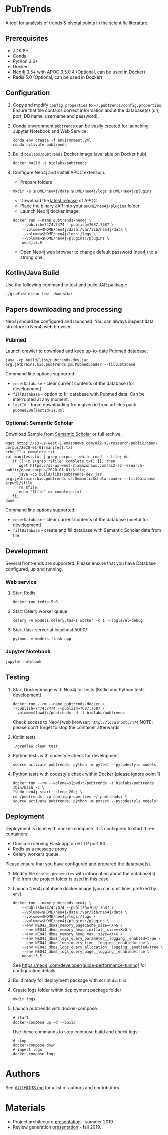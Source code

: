 PubTrends
=========

A tool for analysis of trends & pivotal points in the scientific literature.

## Prerequisites

* JDK 8+
* Conda
* Python 3.6+
* Docker
* Neo4j 3.5+ with APOC 3.5.0.4 (Optional, can be used in Docker)
* Redis 5.0 (Optional, can be used in Docker)

## Configuration

1. Copy and modify `config.properties` to `~/.pubtrends/config.properties`.\
Ensure that file contains correct information about the database(s) (url, port, DB name, username and password).

2. Conda environment `pubtrends` can be easily created for launching Jupyter Notebook and Web Service:

    ```
    conda env create -f environment.yml
    conda activate pubtrends
    ```

3. Build `biolabs/pubtrends` Docker image (available on Docker hub).
    ```
    docker build -t biolabs/pubtrends .
    ```

4. Configure Neo4j and install APOC extension.
    * Prepare folders
    ```
    mkdir -p $HOME/neo4j/data $HOME/neo4j/logs $HOME/neo4j/plugins
    ```
   * Download the [latest release](https://github.com/neo4j-contrib/neo4j-apoc-procedures/releases/tag/3.5.0.4) of APOC
   * Place the binary JAR into your `$HOME/neo4j/plugins` folder
    * Launch Neo4j docker image.
    ```
    docker run --name pubtrends-neo4j \
        --publish=7474:7474 --publish=7687:7687 \
        --volume=$HOME/neo4j/data:/var/lib/neo4j/data \
        --volume=$HOME/neo4j/logs:/logs \
        --volume=$HOME/neo4j/plugins:/plugins \
        neo4j:3.5
    ```   
   * Open Neo4j web browser to change default password (neo4j) to a strong one.


## Kotlin/Java Build

Use the following command to test and build JAR package:

   ```
   ./gradlew clean test shadowJar
   ```

## Papers downloading and processing

Neo4j should be configured and launched.
You can always inspect data structure in Neo4j web browser.

### Pubmed

Launch crawler to download and keep up-to-date Pubmed database:

   ```
   java -cp build/libs/pubtrends-dev.jar org.jetbrains.bio.pubtrends.pm.PubmedLoader --fillDatabase
   ``` 
   
   Command line options supported:
   * `resetDatabase` - clear current contents of the database (for development)
   * `fillDatabase` - option to fill database with Pubmed data. Can be interrupted at any moment.
   * `lastId` - force downloading from given id from articles pack `pubmed20n{lastId+1}.xml`. 
   

### Optional: Semantic Scholar


Download Sample from [Semantic Scholar](https://www.semanticscholar.org/) or full archive. 
   ```
   wget https://s3-us-west-2.amazonaws.com/ai2-s2-research-public/open-corpus/2020-01-01/manifest.txt
   echo "" > complete.txt
   cat manifest.txt | grep corpus | while read -r file; do 
      if [[ -z $(grep "$file" complete.txt) ]]; then
         wget https://s3-us-west-2.amazonaws.com/ai2-s2-research-public/open-corpus/2020-01-01/$file;
         java -cp build/libs/pubtrends-dev.jar org.jetbrains.bio.pubtrends.ss.SemanticScholarLoader --fillDatabase $(pwd)/$file
         rm $file;
         echo "$file" >> complete.txt
      fi;
   done
   ```

   Command line options supported:
   * `resetDatabase` - clear current contents of the database (useful for development) 
   * `fillDatabase` - create and fill database with Semantic Scholar data from file


## Development

Several front-ends are supported.
Please ensure that you have Database configured, up and running.

### Web service

1. Start Redis
    ```
    docker run redis:5.0
    ```
2. Start Celery worker queue
    ```
    celery -A models.celery.tasks worker -c 1 --loglevel=debug
    ```
3. Start flask server at localhost:5000/
    ```
    python -m models.flask-app
    ```    
### Jupyter Notebook
   ```
   jupyter notebook
   ```


## Testing

1. Start Docker image with Neo4j for tests (Kotlin and Python tests development)
    ```
    docker run --rm --name pubtrends-docker \
    --publish=7474:7474 --publish=7687:7687 \
    --volume=$(pwd):/pubtrends -d -t biolabs/pubtrends
    ```

    Check access to Neo4j web browser: `http://localhost:7474`
    NOTE: please don't forget to stop the container afterwards.

2. Kotlin tests

    ```
    ./gradlew clean test
    ```

3. Python tests with codestyle check for development
    
    ```
    source activate pubtrends; python -m pytest --pycodestyle models
    ```

4. Python tests with codestyle check within Docker (please ignore point 1)

    ```
    docker run --rm --volume=$(pwd):/pubtrends -t biolabs/pubtrends /bin/bash -c \
    "sudo neo4j start; sleep 20s; \
    cd /pubtrends; cp config.properties ~/.pubtrends; \
    source activate pubtrends; python -m pytest --pycodestyle models"
    ```

## Deployment

Deployment is done with docker-compose. It is configured to start three containers:
* Gunicorn serving Flask app on HTTP port 80
* Redis as a message proxy
* Celery workers queue

Please ensure that you have configured and prepared the database(s).

1. Modify file `config.properties` with information about the database(s). 
   File from the project folder is used in this case.

2. Launch Neo4j database docker image (you can omit lines prefixed by `--env`).

    ```
    docker run --name pubtrends-neo4j \
        --publish=7474:7474 --publish=7687:7687 \
        --volume=$HOME/neo4j/data:/var/lib/neo4j/data \
        --volume=$HOME/neo4j/logs:/logs \
        --volume=$HOME/neo4j/plugins:/plugins \
        --env NEO4J_dbms_memory_pagecache_size=<X>G \
        --env NEO4J_dbms_memory_heap_initial__size=<X>G \
        --env NEO4J_dbms_memory_heap_max__size=<X>G \
        --env NEO4J_dbms_logs_query_parameter__logging__enabled=true \
        --env NEO4J_dbms_logs_query_time__logging__enabled=true \
        --env NEO4J_dbms_logs_query_allocation__logging__enabled=true \
        --env NEO4J_dbms_logs_query_page__logging__enabled=true \
        neo4j:3.5
    ```
    
   See https://neo4j.com/developer/guide-performance-tuning/ for configuration details.
   
3. Build ready for deployment package with script `dist.sh`.

4. Create logs folder within deployment package folder
   ```
   mkdir logs
   ```

5. Launch pubtrends with docker-compose.
    ```
    # start
    docker-compose up -d --build
    ```
    Use these commands to stop compose build and check logs:
    ```
    # stop
    docker-compose down
    # inpect logs
    docker-compose logs
    ```


# Authors

See [AUTHORS.md](AUTHORS.md) for a list of authors and contributors.

# Materials
* Project architecture [presentation](https://docs.google.com/presentation/d/131qvkEnzzmpx7-I0rz1om6TG7bMBtYwU9T1JNteRIEs/edit?usp=sharing) - summer 2019. 
* Review generation [presentation](https://my.compscicenter.ru/media/projects/2019-autumn/844/presentations/participants.pdf) - fall 2019.
